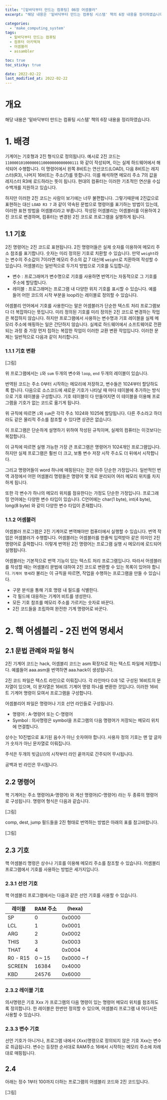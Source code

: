 ```yaml
---
title: "[밑바닥부터 만드는 컴퓨팅] 06장 어셈블러"
excerpt: "해당 내용은 '밑바닥부터 만드는 컴퓨팅 시스템' 책의 6장 내용을 정리하였습니다. "

categories:
  - 'make_computing_system'
tags:
  - 밑바닥부터 만드는 컴퓨팅
  - 컴퓨터 아키텍쳐
  - 어셈블러
  - assambler

toc: true
toc_sticky: true

date: 2022-02-22
last_modified_at: 2022-02-22
---
```


# 개요 

해당 내용은 '밑바닥부터 만드는 컴퓨팅 시스템' 책의 6장 내용을 정리하였습니다.

# 1. 배경

기계어는 기호형과 2진 형식으로 정의됩니다. 
예시로 2진 코드는 `110000101000000110000000000000111` 와 같이 작성되며, 이는 실제 하드웨어에서 해석되어 수행합니다. 
이 명령어에서 왼쪽 8비트는 연산코드(LOAD), 다음 8비트는 레지스터(R3), 나머지 16비트는 주소(7)를 뜻합니다. 
이를 해석하면 메모리 주소 7의 값을 레지스터 R3에 로드하라는 뜻이 됩니다. 
현대의 컴퓨터는 이러한 기초적인 연산을 수십 수백개를 지원하고 있습니다. 

하지만 이러한 2진 코드는 사람이 보기에는 너무 불편합니다. 
그렇기때문에 2진값으로 표현하는 대신 `LOAD R3 7` 과 같이 약속된 문법으로 명령어를 표기하는 방법이 있는데, 이러한 표현 방법을 어셈블리라고 부릅니다. 
작성된 어셈블리는 어셈블러를 이용하여 2진 코드로 변경하며, 컴퓨터는 변경된 2진 코드로 프로그램을 실행하게 됩니다. 

## 1.1 기호 

2진 명령어는 2진 코드로 표현됩니다. 
2진 명령어들은 실제 숫자를 이용하여 메모리 주소 참조를 표기합니다. 
숫자는 미리 정의된 기호로 치환할 수 있습니다. 
만약 `weight`라는 변수의 주소값이 7이라면 메모리 주소의 값 7 대신에 `weight`로 치환하여 작성할 수 있습니다. 
어셈블리는 일반적으로 두가지 방법으로 기호를 도입합니닫. 

* 변수 : 프로그래머가 변수명으로 기호를 사용하면 번역기는 자동적으로 그 기호를 주소에 할당합니다. 
* 레이블 : 프로그래머는 프로그램 내 다양한 위치 기호를 표시할 수 있습니다. 예를 들어 어떤 코드의 시작 부분을 loop라는 레이블로 정의할 수 있습니다. 

어셈블리 언어에서 기호를 사용한다는 말은 어셈블러가 단순한 텍스트 처리 프로그램보다 더 복잡하다는 뜻입니다. 
미리 정의된 기호를 미리 정의돈 2진 코드로 변경하는 작업은 복잡하지 않습니다. 
하지만 프로그램에서 사용하는 변수명과 기호 레이블을 실제 메모리 주소에 매핑하는 일은 간단하지 않습니다.
실제로 하드웨어에서 소프트웨어로 전환되는 과정 중 가장 먼저 접하는 복잡한 작업이 이러한 교환 변환 작업입니다. 
이러한 문제는 일반적으로 다음과 같이 처리합니다. 

### 1.1.1 기호 변환 

[그림]

위 프로그램에서는 `i`와 `sum` 두개의 변수와 `loop`, `end` 두개의 레이블이 있습니다. 

번역된 코드는 주소 0부터 시작하는 메모리에 저장하고, 변수들은 1024부터 할당하도록 합니다.
다음으로 소스코드에 새로운 기호가 나타날 때 마다 테이블에 추가하는 방식으로 기호 테이블을 구성합니다. 
기호 테이블이 다 만들어지면 이 테이블을 이용해 프로그램을 기호가 없는 코드로 옮기게 됩니다. 

위 규칙에 따르면 `i`와 `sum`은 각각 주소 1024와 1025에 할당됩니다. 
다른 주소라고 하더라도 같은 물리적 주소를 참조할 수 있다면 상관은 없습니다. 

이 프로그램은 단순하게 설명하기 위하여 작성된 규칙이며, 실제의 컴퓨터는 이것보다는 복잡합니다. 

이 규칙에 따르면 실행 가능한 가장 큰 프로그램은 명령어가 1024개인 프로그램입니다. 
하지만 실제 프로그램은 훨씬 더 크고, 보통 변수 저장 시작 주소도 더 뒤에서 시작합니다. 

그리고 명령어들이 word 하나에 매핑된다는 것은 아주 단순한 가정입니다. 
일반적인 번역 과정에서 어떤 어셈블리 명령들은 명령어 몇 개로 분리되어 여러 메모리 위치를 차지하게 됩니다. 

또한 각 변수가 하나의 메모리 위치를 점유한다는 가정도 단순한 가정입니다. 
프로그래밍 언어에는 다양한 변수 타입이 있습니다.
C언어에는 char(1 byte), int(4 byte), long(8 byte) 와 같이 다양한 변수 타입이 존재합니다. 


### 1.1.2 어셈블러 

어셈블러 프로그램은 2진 기계어로 변역해야만 컴퓨터에서 실행할 수 있습니다. 
번역 작업은 어셈블러가 수행합니다. 
어셈블러는 어셈블러를 한줄씩 입력받아 같은 의미인 2진 명령어로 출력합니다. 
이렇게 번역된 2진 명령어는 프로그램 실행 시 메모리에 로드되어 실행됩니다. 

어셈블러는 기본적으로 번역 기능이 있는 텍스트 처리 프로그램입니다. 
따라서 어셈블러를 작성할 때는 어셈블리 문법에 대하여 2진 코드로 변환할 수 있는 목록이 있어야 합니다. 
`기계어 명세`라 불리는 이 규칙을 따르면, 작업을 수행하는 프로그램을 만들 수 있습니다. 

* 구문 분석을 통해 기호 명령 내 필드를 식별한다.
* 각 필드에 대응하는 기계어 비트를 생성한다. 
* 모든 기호 참조를 메모리 주소를 가르키는 숫자로 바꾼다. 
* 2진 코드들을 조립하여 완전한 기계 명령어로 바꾼다. 

# 2. 핵 어셈블리 - 2진 번역 명세서 

## 2.1 문법 관례와 파일 형식 

2진 기계어 코드는 hack, 어셈블리 코드는 asm 확장자로 하는 텍스트 파일에 저장합니다. 
예를들어 aaa.asm을 번역하면 aaa.hack이 생성됩니다. 

2진 코드 파일은 텍스트 라인으로 이뤄집니다. 
각 라인마다 0과 1로 구성된 16비트의 문자열이 있으며, 이 문자열은 16비트 기계어 명령 하나를 변환한 것입니다. 
이러한 16비트 기계어 명령이 모여서 프로그램을 구성합니다. 

어셈블리어 파일은 명령어나 기호 선언 라인들로 구성됩니다. 

* 명령어 : A-명령어 또는 C-명령어
* Symbol : 의사명령은 symbol을 프로그램의 다음 명령어가 저장되는 메모리 위치에 연결합니다. 

상수는 10진법으로 표기된 음수가 아닌 숫자여야 합니다. 사용자 정의 기호는 맨 앞 글자가 숫자가 아닌 문자열로 이뤄집니다. 

주석은 두개의 빗금(//)의 시작부터 라인 끝까지로 간주되어 무시됩니다. 

공백과 빈 라인은 무시됩니다. 

## 2.2 명령어 

핵 기계어는 주소 명령어(A-명령어) 와 계산 명령어(C-명령어) 라는 두 종류의 명령어로 구성됩니다. 
명령어 형식은 다음과 같습니다. 

[그림]

comp, dest, jump 필드들을 2진 형태로 번역하는 방법은 아래의 표를 참고바랍니다. 

[그림]

## 2.3 기호 

핵 어셈블리 명령은 상수나 기호를 이용해 메모리 주소를 참조할 수 있습니다. 
어셈블리 프로그램에서 기호를 사용하는 방법은 세가지입니다. 

### 2.3.1 선언 기호 

핵 어셈블리 프로그램에서는 다음과 같은 선언 기호를 사용할 수 있습니다. 

| 레이블 | RAM 주소 | (hexa) |
|------|--------|--------|
| SP| 0 | 0x0000|
| LCL | 1 | 0x0001|
| ARG | 2 | 0x0002|
| THIS | 3 | 0x0003|
| THAT | 4 | 0x0004|
| R0 - R15 | 0 ~ 15 | 0x0000 ~ f|
| SCREEN | 16384 | 0x4000|
| KBD | 24576 | 0x6000|

### 2.3.2 레이블 기호 

의사명령은 기호 Xxx 가 프로그램의 다음 명령이 있는 명령어 메모리 위치를 참조하도록 정의합니다. 
한 레이블은 한번만 정의할 수 있으며, 어셈블리 프로그램 내 어디서든 사용할 수 있습니다. 

### 2.3.3 변수 기호 

선언 기호가 아니거나, 프로그램 내에서 (Xxx)명령으로 정의되지 않은 기호 Xxx는 변수로 취급됩니다. 
변수는 등장한 순서대로 RAM주소 16에서 시작하는 메모리 주소에 차례대로 매핑됩니다. 

## 2.4

아래는 정수 1부터 100까지 더하는 프로그램의 어셈블리 코드와 2진 코드입니다. 

[그림]
